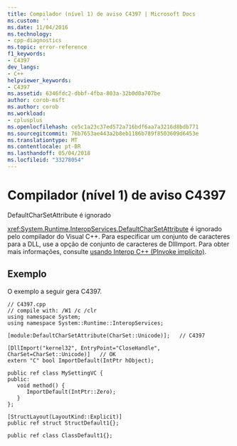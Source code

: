 ```yaml
---
title: Compilador (nível 1) de aviso C4397 | Microsoft Docs
ms.custom: ''
ms.date: 11/04/2016
ms.technology:
- cpp-diagnostics
ms.topic: error-reference
f1_keywords:
- C4397
dev_langs:
- C++
helpviewer_keywords:
- C4397
ms.assetid: 6346fdc2-dbbf-4fba-803a-32b0d0a707be
author: corob-msft
ms.author: corob
ms.workload:
- cplusplus
ms.openlocfilehash: ce5c1a23c37ed572a716bdf6aa7a3216d8bdb771
ms.sourcegitcommit: 76b7653ae443a2b8eb1186b789f8503609d6453e
ms.translationtype: MT
ms.contentlocale: pt-BR
ms.lasthandoff: 05/04/2018
ms.locfileid: "33278054"
---
```

# <a name="compiler-warning-level-1-c4397"></a>Compilador (nível 1) de aviso C4397
DefaultCharSetAttribute é ignorado  
  
 <xref:System.Runtime.InteropServices.DefaultCharSetAttribute> é ignorado pelo compilador do Visual C++. Para especificar um conjunto de caracteres para a DLL, use a opção de conjunto de caracteres de DllImport. Para obter mais informações, consulte [usando Interop C++ (PInvoke implícito)](../../dotnet/using-cpp-interop-implicit-pinvoke.md).  
  
## <a name="example"></a>Exemplo  
 O exemplo a seguir gera C4397.  
  
```  
// C4397.cpp  
// compile with: /W1 /c /clr  
using namespace System;  
using namespace System::Runtime::InteropServices;  
  
[module:DefaultCharSetAttribute(CharSet::Unicode)];   // C4397  
  
[DllImport("kernel32", EntryPoint="CloseHandle", CharSet=CharSet::Unicode)]   // OK  
extern "C" bool ImportDefault(IntPtr hObject);  
  
public ref class MySettingVC {  
public:  
   void method() {  
      ImportDefault(IntPtr::Zero);  
   }  
};  
  
[StructLayout(LayoutKind::Explicit)]  
public ref struct StructDefault1{};  
  
public ref class ClassDefault1{};  
```